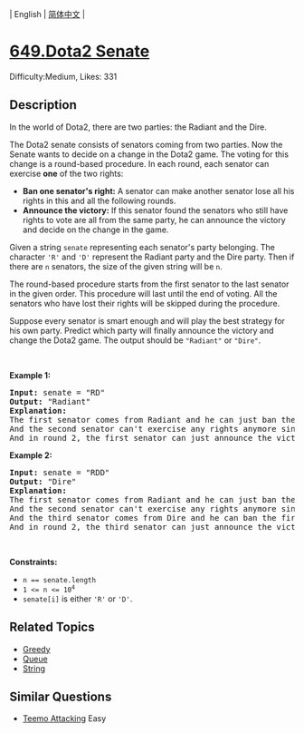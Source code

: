 
| English | [简体中文](README.md) |

# [649.Dota2 Senate](https://leetcode.com/problems/dota2-senate/)
Difficulty:Medium, Likes: 331

## Description

<p>In the world of Dota2, there are two parties: the Radiant and the Dire.</p>

<p>The Dota2 senate consists of senators coming from two parties. Now the Senate wants to decide on a change in the Dota2 game. The voting for this change is a round-based procedure. In each round, each senator can exercise <strong>one</strong> of the two rights:</p>

<ul>
	<li><strong>Ban one senator&#39;s right:</strong> A senator can make another senator lose all his rights in this and all the following rounds.</li>
	<li><strong>Announce the victory:</strong> If this senator found the senators who still have rights to vote are all from the same party, he can announce the victory and decide on the change in the game.</li>
</ul>

<p>Given a string <code>senate</code> representing each senator&#39;s party belonging. The character <code>&#39;R&#39;</code> and <code>&#39;D&#39;</code> represent the Radiant party and the Dire party. Then if there are <code>n</code> senators, the size of the given string will be <code>n</code>.</p>

<p>The round-based procedure starts from the first senator to the last senator in the given order. This procedure will last until the end of voting. All the senators who have lost their rights will be skipped during the procedure.</p>

<p>Suppose every senator is smart enough and will play the best strategy for his own party. Predict which party will finally announce the victory and change the Dota2 game. The output should be <code>&quot;Radiant&quot;</code> or <code>&quot;Dire&quot;</code>.</p>

<p>&nbsp;</p>
<p><strong class="example">Example 1:</strong></p>

<pre>
<strong>Input:</strong> senate = &quot;RD&quot;
<strong>Output:</strong> &quot;Radiant&quot;
<strong>Explanation:</strong> 
The first senator comes from Radiant and he can just ban the next senator&#39;s right in round 1. 
And the second senator can&#39;t exercise any rights anymore since his right has been banned. 
And in round 2, the first senator can just announce the victory since he is the only guy in the senate who can vote.
</pre>

<p><strong class="example">Example 2:</strong></p>

<pre>
<strong>Input:</strong> senate = &quot;RDD&quot;
<strong>Output:</strong> &quot;Dire&quot;
<strong>Explanation:</strong> 
The first senator comes from Radiant and he can just ban the next senator&#39;s right in round 1. 
And the second senator can&#39;t exercise any rights anymore since his right has been banned. 
And the third senator comes from Dire and he can ban the first senator&#39;s right in round 1. 
And in round 2, the third senator can just announce the victory since he is the only guy in the senate who can vote.
</pre>

<p>&nbsp;</p>
<p><strong>Constraints:</strong></p>

<ul>
	<li><code>n == senate.length</code></li>
	<li><code>1 &lt;= n &lt;= 10<sup>4</sup></code></li>
	<li><code>senate[i]</code> is either <code>&#39;R&#39;</code> or <code>&#39;D&#39;</code>.</li>
</ul>


## Related Topics

- [Greedy](https://leetcode.com/tag/greedy/)
- [Queue](https://leetcode.com/tag/queue/)
- [String](https://leetcode.com/tag/string/)

## Similar Questions

- [Teemo Attacking](../teemo-attacking/README_EN.md) Easy 

